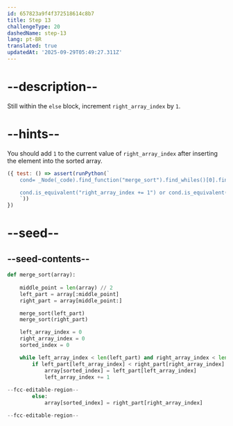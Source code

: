 ```yaml
---
id: 657823a9f4f372518614c8b7
title: Step 13
challengeType: 20
dashedName: step-13
lang: pt-BR
translated: true
updatedAt: '2025-09-29T05:49:27.311Z'
---
```


# --description--

Still within the `else` block, increment `right_array_index` by `1`.

# --hints--

You should add `1` to the current value of `right_array_index` after inserting the element into the sorted array.

```js
({ test: () => assert(runPython(`
    cond= _Node(_code).find_function("merge_sort").find_whiles()[0].find_ifs()[0].find_bodies()[1].find_body()[1]

    cond.is_equivalent("right_array_index += 1") or cond.is_equivalent("right_array_index = right_array_index + 1") or cond.is_equivalent("right_array_index = 1 + right_array_index")
    `)) 
}) 
```

# --seed--

## --seed-contents--

```py
def merge_sort(array):
    
    middle_point = len(array) // 2
    left_part = array[:middle_point]
    right_part = array[middle_point:]

    merge_sort(left_part)
    merge_sort(right_part)

    left_array_index = 0
    right_array_index = 0
    sorted_index = 0

    while left_array_index < len(left_part) and right_array_index < len(right_part):
        if left_part[left_array_index] < right_part[right_array_index]:
            array[sorted_index] = left_part[left_array_index]
            left_array_index += 1
        
--fcc-editable-region--
        else:
            array[sorted_index] = right_part[right_array_index]

--fcc-editable-region--
```
